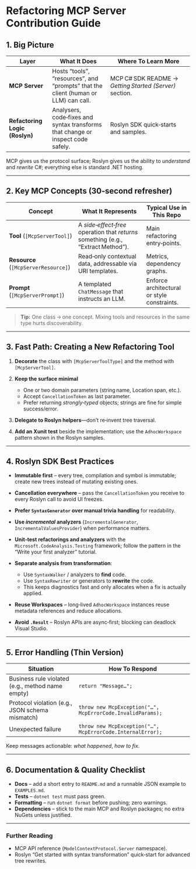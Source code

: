# Refactoring MCP Server Contribution Guide

## 1. Big Picture

| Layer                          | What It Does                                                                       | Where To Learn More                                     |
| ------------------------------ | ---------------------------------------------------------------------------------- | ------------------------------------------------------- |
| **MCP Server**                 | Hosts “tools”, “resources”, and “prompts” that the client (human or LLM) can call. | MCP C# SDK README → *Getting Started (Server)* section. |
| **Refactoring Logic (Roslyn)** | Analysers, code‑fixes and syntax transforms that change or inspect code safely.    | Roslyn SDK quick‑starts and samples.                    |

MCP gives us the protocol surface; Roslyn gives us the ability to *understand* and *rewrite* C#; everything else is standard .NET hosting.

---

## 2. Key MCP Concepts (30‑second refresher)

| Concept                              | What It Represents                                                                | Typical Use in This Repo                    |
| ------------------------------------ | --------------------------------------------------------------------------------- | ------------------------------------------- |
| **Tool** (`[McpServerTool]`)         | A *side‑effect‑free* operation that *returns* something (e.g., “Extract Method”). | Main refactoring entry‑points.              |
| **Resource** (`[McpServerResource]`) | Read‑only contextual data, addressable via URI templates.                         | Metrics, dependency graphs.                 |
| **Prompt** (`[McpServerPrompt]`)     | A templated `ChatMessage` that instructs an LLM.                                  | Enforce architectural or style constraints. |

> **Tip:** One class → one concept. Mixing tools and resources in the same type hurts discoverability.

---

## 3. Fast Path: Creating a New Refactoring Tool

1. **Decorate** the class with `[McpServerToolType]` and the method with `[McpServerTool]`.
2. **Keep the surface minimal**

   * One or two domain parameters (string name, Location span, etc.).
   * Accept `CancellationToken` as last parameter.
   * Prefer returning *strongly‑typed* objects; strings are fine for simple success/error.
3. **Delegate to Roslyn helpers**—don’t re‑invent tree traversal.
4. **Add an Xunit test** beside the implementation; use the `AdhocWorkspace` pattern shown in the Roslyn samples.

---

## 4. Roslyn SDK Best Practices

* **Immutable first** – every tree, compilation and symbol is immutable; create new trees instead of mutating existing ones.
* **Cancellation everywhere** – pass the `CancellationToken` you receive to every Roslyn call to avoid UI freezes.
* **Prefer `SyntaxGenerator` over manual trivia handling** for readability.
* **Use *incremental* analyzers** (`IncrementalGenerator`, `IncrementalValuesProvider`) when performance matters.
* **Unit‑test refactorings and analyzers** with the `Microsoft.CodeAnalysis.Testing` framework; follow the pattern in the “Write your first analyzer” tutorial.
* **Separate analysis from transformation**:

  * Use `SyntaxWalker` / analyzers to **find** code.
  * Use `SyntaxRewriter` or generators to **rewrite** the code.
  * This keeps diagnostics fast and only allocates when a fix is actually applied.
* **Reuse Workspaces** – long‑lived `AdhocWorkspace` instances reuse metadata references and reduce allocations.
* **Avoid `.Result`** – Roslyn APIs are async‑first; blocking can deadlock Visual Studio.

---

## 5. Error Handling (Thin Version)

| Situation                                        | How To Respond                                             |
| ------------------------------------------------ | ---------------------------------------------------------- |
| Business rule violated (e.g., method name empty) | `return "Message…";`                                       |
| Protocol violation (e.g., JSON schema mismatch)  | `throw new McpException("…", McpErrorCode.InvalidParams);` |
| Unexpected failure                               | `throw new McpException("…", McpErrorCode.InternalError);` |

Keep messages actionable: *what happened*, *how to fix*.

---

## 6. Documentation & Quality Checklist

* **Docs** – add a short entry to `README.md` and a runnable JSON example to `EXAMPLES.md`.
* **Tests** – `dotnet test` must pass green.
* **Formatting** – run `dotnet format` before pushing; zero warnings.
* **Dependencies** – stick to the main MCP and Roslyn packages; no extra NuGets unless justified.

---

### Further Reading

* MCP API reference (`ModelContextProtocol.Server` namespace).
* Roslyn “Get started with syntax transformation” quick‑start for advanced tree rewrites.
